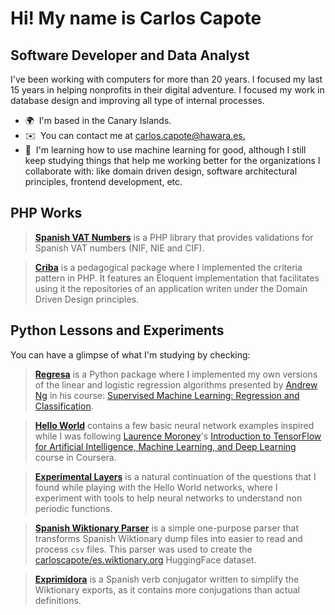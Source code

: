 Hi! My name is Carlos Capote
===========================================================================================================================================

Software Developer and Data Analyst
-----------------------------------

I've been working with computers for more than 20 years. I focused my last 15 years in helping nonprofits in their digital adventure. I focused my work in database design and improving all type of internal processes.

*   🌍  I'm based in the Canary Islands.
*   ✉️  You can contact me at [carlos.capote@hawara.es.](mailto:carlos.capote@hawara.es.)
*   🧠  I'm learning how to use machine learning for good, although I still keep studying things that help me working better for the organizations I collaborate with: like domain driven design, software architectural principles, frontend development, etc.

PHP Works
---------

> **[Spanish VAT Numbers](https://github.com/hawara-es/spanish-vat-numbers)** is a PHP library that provides validations for Spanish VAT numbers (NIF, NIE and CIF).

> **[Criba](https://github.com/hawara-es/criba)** is a pedagogical package where I implemented the criteria pattern in PHP. It features an Eloquent implementation that facilitates using it the repositories of an application writen under the Domain Driven Design principles.

Python Lessons and Experiments
------------------------------

You can have a glimpse of what I'm studying by checking:

>  **[Regresa](https://github.com/elcapo/regresa)** is a Python package where I implemented my own versions of the linear and logistic regression algorithms presented by [Andrew Ng](https://www.andrewng.org) in his course: [Supervised Machine Learning: Regression and Classification](https://www.coursera.org/learn/machine-learning?specialization=machine-learning-introduction).

>  **[Hello World](https://github.com/elcapo/hello_world)** contains a few basic neural network examples inspired while I was following [Laurence Moroney](lmoroney)'s [Introduction to TensorFlow for Artificial Intelligence, Machine Learning, and Deep Learning](https://www.coursera.org/learn/introduction-tensorflow/home/info) course in Coursera.

>  **[Experimental Layers](https://github.com/elcapo/experimental_layers)** is a natural continuation of the questions that I found while playing with the Hello World networks, where I experiment with tools to help neural networks to understand non periodic functions.

> **[Spanish Wiktionary Parser](https://github.com/elcapo/eswiktionary_parser)** is a simple one-purpose parser that transforms Spanish Wiktionary dump files into easier to read and process `csv` files. This parser was used to create the [carloscapote/es.wiktionary.org](https://huggingface.co/datasets/carloscapote/es.wiktionary.org) HuggingFace dataset.

> **[Exprimidora](https://github.com/elcapo/exprimidora)** is a Spanish verb conjugator written to simplify the Wiktionary exports, as it contains more conjugations than actual definitions.
